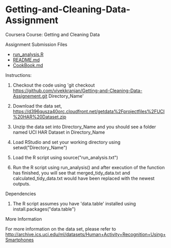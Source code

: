 Getting-and-Cleaning-Data-Assignment
====================================

Coursera Course: Getting and Cleaning Data

Assignment Submission Files
- [run_analysis.R](https://github.com/vivekkranjan/Getting-and-Cleaning-Data-Assignement/blob/master/run_analysis.R)
- [README.md](https://github.com/vivekkranjan/Getting-and-Cleaning-Data-Assignement/blob/master/README.md)
- [CookBook.md](https://github.com/vivekkranjan/Getting-and-Cleaning-Data-Assignement/blob/master/CodeBook.md)

Instructions:

1. Checkout the code using 'git checkout https://github.com/vivekkranjan/Getting-and-Cleaning-Data-Assignement.git Directory_Name'

2. Download the data set, https://d396qusza40orc.cloudfront.net/getdata%2Fprojectfiles%2FUCI%20HAR%20Dataset.zip

3. Unzip the data set into Directory_Name and you should see a folder named UCI HAR Dataset in Directory_Name

4. Load RStudio and set your working directory using setwd("Directory_Name")

5. Load the R script using source("run_analysis.txt")

6. Run the R script using run_analysis() and after execution of the function has finished, you will see that merged_tidy_data.txt and calculated_tidy_data.txt would have been replaced with the newest outputs.

Dependencies

1. The R script assumes you have 'data.table' installed using install.packages("data.table")

More Information

For more information on the data set, please refer to http://archive.ics.uci.edu/ml/datasets/Human+Activity+Recognition+Using+Smartphones